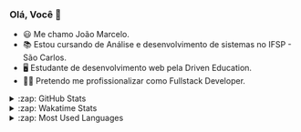 ### Olá, Você 👋

- 😃 Me chamo João Marcelo.
- 📚 Estou cursando de Análise e desenvolvimento de sistemas no IFSP - São Carlos.
- 🖥️ Estudante de desenvolvimento web pela Driven Education.
- 👨‍💻 Pretendo me profissionalizar como Fullstack Developer.

<details>
  <summary>:zap: GitHub Stats</summary>
  <a href="https://github.com/anuraghazra/github-readme-stats">
    <img align="left" src="https://github-readme-stats.vercel.app/api?username=Jyagami99&show_icons=true&locale=pt-BR&theme=dracula" />
  </a>
</details>
<details>
  <summary>:zap: Wakatime Stats</summary>
  <a href="https://github.com/anuraghazra/github-readme-stats">
    <img align="left" src="https://github-readme-stats.vercel.app/api/wakatime?username=jyagami99&locale=pt-BR&theme=dracula" />
  </a>
</details>
<details>
  <summary>:zap: Most Used Languages</summary>
  <a href="https://github.com/anuraghazra/github-readme-stats">
    <img align="left" src="https://github-readme-stats.vercel.app/api/top-langs/?username=Jyagami99&locale=pt-BR&layout=compact&theme=dracula" />
  </a>
</details>
